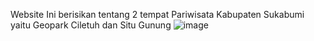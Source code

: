 Website Ini berisikan tentang 2 tempat Pariwisata Kabupaten Sukabumi yaitu Geopark Ciletuh dan Situ Gunung 
![image](https://github.com/Abdurrafi07/UCP1_PDW_20220140103/assets/127074558/7636d64e-0db3-4f73-9182-ec4f68388b7c)
